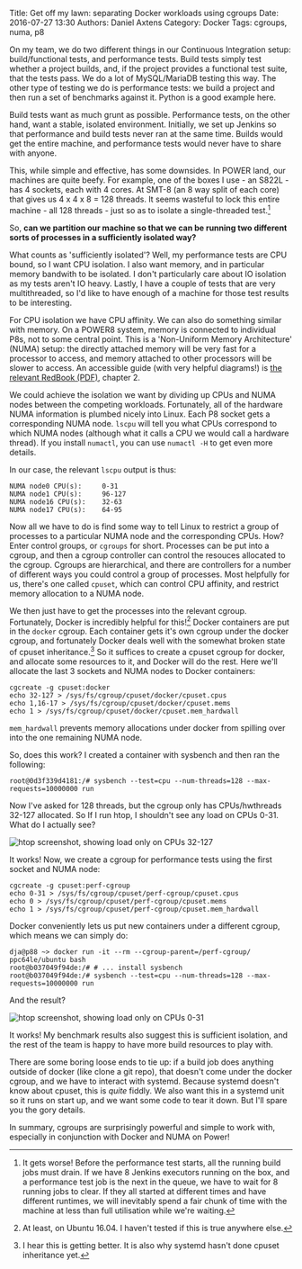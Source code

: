 Title: Get off my lawn: separating Docker workloads using cgroups
Date: 2016-07-27 13:30
Authors: Daniel Axtens
Category: Docker
Tags: cgroups, numa, p8

On my team, we do two different things in our Continuous Integration setup: build/functional tests, and performance tests. Build tests simply test whether a project builds, and, if the project provides a functional test suite, that the tests pass. We do a lot of MySQL/MariaDB testing this way. The other type of testing we do is performance tests: we build a project and then run a set of benchmarks against it. Python is a good example here.

Build tests want as much grunt as possible. Performance tests, on the other hand, want a stable, isolated environment. Initially, we set up Jenkins so that performance and build tests never ran at the same time. Builds would get the entire machine, and performance tests would never have to share with anyone.

This, while simple and effective, has some downsides. In POWER land, our machines are quite beefy. For example, one of the boxes I use - an S822L - has 4 sockets, each with 4 cores. At SMT-8 (an 8 way split of each core) that gives us 4 x 4 x 8 = 128 threads. It seems wasteful to lock this entire machine - all 128 threads - just so as to isolate a single-threaded test.[^1]

[^1]: It gets worse! Before the performance test starts, all the running build jobs must drain. If we have 8 Jenkins executors running on the box, and a performance test job is the next in the queue, we have to wait for 8 running jobs to clear. If they all started at different times and have different runtimes, we will inevitably spend a fair chunk of time with the machine at less than full utilisation while we're waiting.

So, **can we partition our machine so that we can be running two different sorts of processes in a sufficiently isolated way?**

What counts as 'sufficiently isolated'? Well, my performance tests are CPU bound, so I want CPU isolation. I also want memory, and in particular memory bandwith to be isolated. I don't particularly care about IO isolation as my tests aren't IO heavy. Lastly, I have a couple of tests that are very multithreaded, so I'd like to have enough of a machine for those test results to be interesting.

For CPU isolation we have CPU affinity. We can also do something similar with memory. On a POWER8 system, memory is connected to individual P8s, not to some central point. This is a 'Non-Uniform Memory Architecture' (NUMA) setup: the directly attached memory will be very fast for a processor to access, and memory attached to other processors will be slower to access. An accessible guide (with very helpful diagrams!) is [the relevant RedBook (PDF)](http://www.redbooks.ibm.com/redpapers/pdfs/redp5098.pdf), chapter 2.

We could achieve the isolation we want by dividing up CPUs and NUMA nodes between the competing workloads. Fortunately, all of the hardware NUMA information is plumbed nicely into Linux. Each P8 socket gets a corresponding NUMA node. `lscpu` will tell you what CPUs correspond to which NUMA nodes (although what it calls a CPU we would call a hardware thread). If you install `numactl`, you can use `numactl -H` to get even more details.

In our case, the relevant `lscpu` output is thus:

```
NUMA node0 CPU(s):     0-31
NUMA node1 CPU(s):     96-127
NUMA node16 CPU(s):    32-63
NUMA node17 CPU(s):    64-95
```

Now all we have to do is find some way to tell Linux to restrict a group of processes to a particular NUMA node and the corresponding CPUs. How? Enter control groups, or `cgroups` for short. Processes can be put into a cgroup, and then a cgroup controller can control the resouces allocated to the cgroup. Cgroups are hierarchical, and there are controllers for a number of different ways you could control a group of processes. Most helpfully for us, there's one called `cpuset`, which can control CPU affinity, and restrict memory allocation to a NUMA node.

We then just have to get the processes into the relevant cgroup. Fortunately, Docker is incredibly helpful for this![^2] Docker containers are put in the `docker` cgroup. Each container gets it's own cgroup under the docker cgroup, and fortunately Docker deals well with the somewhat broken state of cpuset inheritance.[^3] So it suffices to create a cpuset cgroup for docker, and allocate some resources to it, and Docker will do the rest. Here we'll allocate the last 3 sockets and NUMA nodes to Docker containers:

```shell
cgcreate -g cpuset:docker
echo 32-127 > /sys/fs/cgroup/cpuset/docker/cpuset.cpus
echo 1,16-17 > /sys/fs/cgroup/cpuset/docker/cpuset.mems
echo 1 > /sys/fs/cgroup/cpuset/docker/cpuset.mem_hardwall
```

`mem_hardwall` prevents memory allocations under docker from spilling over into the one remaining NUMA node.

So, does this work? I created a container with sysbench and then ran the following:

```shell
root@0d3f339d4181:/# sysbench --test=cpu --num-threads=128 --max-requests=10000000 run
```

Now I've asked for 128 threads, but the cgroup only has CPUs/hwthreads 32-127 allocated. So If I run htop, I shouldn't see any load on CPUs 0-31. What do I actually see?

![htop screenshot, showing load only on CPUs 32-127](/images/dja/cgroup1.png)

It works! Now, we create a cgroup for performance tests using the first socket and NUMA node:

```shell
cgcreate -g cpuset:perf-cgroup
echo 0-31 > /sys/fs/cgroup/cpuset/perf-cgroup/cpuset.cpus
echo 0 > /sys/fs/cgroup/cpuset/perf-cgroup/cpuset.mems
echo 1 > /sys/fs/cgroup/cpuset/perf-cgroup/cpuset.mem_hardwall
```

Docker conveniently lets us put new containers under a different cgroup, which means we can simply do:

```shell
dja@p88 ~> docker run -it --rm --cgroup-parent=/perf-cgroup/ ppc64le/ubuntu bash
root@b037049f94de:/# # ... install sysbench
root@b037049f94de:/# sysbench --test=cpu --num-threads=128 --max-requests=10000000 run
```

And the result?

![htop screenshot, showing load only on CPUs 0-31](/images/dja/cgroup2.png)

It works! My benchmark results also suggest this is sufficient isolation, and the rest of the team is happy to have more build resources to play with.

There are some boring loose ends to tie up: if a build job does anything outside of docker (like clone a git repo), that doesn't come under the docker cgroup, and we have to interact with systemd. Because systemd doesn't know about cpuset, this is _quite_ fiddly. We also want this in a systemd unit so it runs on start up, and we want some code to tear it down. But I'll spare you the gory details.

In summary, cgroups are surprisingly powerful and simple to work with, especially in conjunction with Docker and NUMA on Power!

[^2]: At least, on Ubuntu 16.04. I haven't tested if this is true anywhere else.

[^3]: I hear this is getting better. It is also why systemd hasn't done cpuset inheritance yet.




